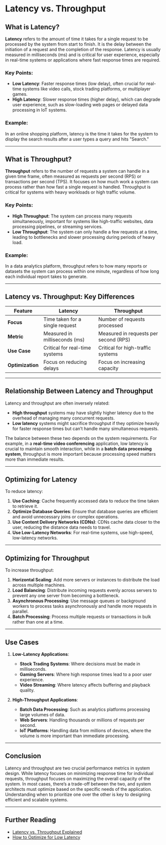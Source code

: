 # Latency vs. Throughput

## What is Latency?

**Latency** refers to the amount of time it takes for a single request to be processed by the system from start to finish. It is the delay between the initiation of a request and the completion of the response. Latency is usually measured in milliseconds (ms) and is critical for user experience, especially in real-time systems or applications where fast response times are required.

### Key Points:
- **Low Latency**: Faster response times (low delay), often crucial for real-time systems like video calls, stock trading platforms, or multiplayer games.
- **High Latency**: Slower response times (higher delay), which can degrade user experience, such as slow-loading web pages or delayed data processing in IoT systems.

### Example:
In an online shopping platform, latency is the time it takes for the system to display the search results after a user types a query and hits "Search."

---

## What is Throughput?

**Throughput** refers to the number of requests a system can handle in a given time frame, often measured as requests per second (RPS) or transactions per second (TPS). It focuses on how much work a system can process rather than how fast a single request is handled. Throughput is critical for systems with heavy workloads or high traffic volume.

### Key Points:
- **High Throughput**: The system can process many requests simultaneously, important for systems like high-traffic websites, data processing pipelines, or streaming services.
- **Low Throughput**: The system can only handle a few requests at a time, leading to bottlenecks and slower processing during periods of heavy load.

### Example:
In a data analytics platform, throughput refers to how many reports or datasets the system can process within one minute, regardless of how long each individual report takes to generate.

---

## Latency vs. Throughput: Key Differences

| Feature            | Latency                           | Throughput                            |
|--------------------|-----------------------------------|---------------------------------------|
| **Focus**          | Time taken for a single request   | Number of requests processed          |
| **Metric**         | Measured in milliseconds (ms)     | Measured in requests per second (RPS) |
| **Use Case**       | Critical for real-time systems    | Critical for high-traffic systems     |
| **Optimization**   | Focus on reducing delays          | Focus on increasing capacity          |

---

## Relationship Between Latency and Throughput

Latency and throughput are often inversely related:
- **High throughput** systems may have slightly higher latency due to the overhead of managing many concurrent requests.
- **Low latency** systems might sacrifice throughput if they optimize heavily for faster response times but can’t handle many simultaneous requests.

The balance between these two depends on the system requirements. For example, in a **real-time video conferencing** application, low latency is crucial to maintain smooth interaction, while in a **batch data processing system**, throughput is more important because processing speed matters more than immediate results.

---

## Optimizing for Latency

To reduce latency:
1. **Use Caching**: Cache frequently accessed data to reduce the time taken to retrieve it.
2. **Optimize Database Queries**: Ensure that database queries are efficient and avoid unnecessary joins or complex operations.
3. **Use Content Delivery Networks (CDNs)**: CDNs cache data closer to the user, reducing the distance data needs to travel.
4. **Use Low-Latency Networks**: For real-time systems, use high-speed, low-latency networks.

---

## Optimizing for Throughput

To increase throughput:
1. **Horizontal Scaling**: Add more servers or instances to distribute the load across multiple machines.
2. **Load Balancing**: Distribute incoming requests evenly across servers to prevent any one server from becoming a bottleneck.
3. **Asynchronous Processing**: Use message queues or background workers to process tasks asynchronously and handle more requests in parallel.
4. **Batch Processing**: Process multiple requests or transactions in bulk rather than one at a time.

---

## Use Cases

1. **Low-Latency Applications**:
    - **Stock Trading Systems**: Where decisions must be made in milliseconds.
    - **Gaming Servers**: Where high response times lead to a poor user experience.
    - **Video Streaming**: Where latency affects buffering and playback quality.

2. **High-Throughput Applications**:
    - **Batch Data Processing**: Such as analytics platforms processing large volumes of data.
    - **Web Servers**: Handling thousands or millions of requests per second.
    - **IoT Platforms**: Handling data from millions of devices, where the volume is more important than immediate processing.

---

## Conclusion

Latency and throughput are two crucial performance metrics in system design. While latency focuses on minimizing response time for individual requests, throughput focuses on maximizing the overall capacity of the system. In most cases, there’s a trade-off between the two, and system architects must optimize based on the specific needs of the application. Understanding when to prioritize one over the other is key to designing efficient and scalable systems.

---

## Further Reading

- [Latency vs. Throughput Explained](https://example-link.com/latency-vs-throughput)
- [How to Optimize for Low Latency](https://example-link.com/low-latency-tips)
